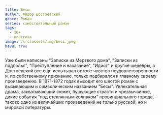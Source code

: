 ```yaml
---
title: Бесы
author: Федор Достоевский
genre: Роман
series: самостоятельный роман
tags:
  - 16+
  - классика
image: /src/assets/img/besi.jpeg
have: true
---
```

Уже были написаны "Записки из Мертвого дома", "Записки из подполья", "Преступление и наказание", "Идиот" и другие шедевры, а Достоевский все еще испытывал острое чувство неудовлетворенности и, по собственному признанию, только подбирался к главному своему произведению. В 1871-1872 годах выходит его шестой роман с вызывающим и символическим названием "Бесы". Увлекательная драма, захватывающий сюжет, бушующие страсти и чрезвычайные, дикие события "под стеклянным колпаком" провинциального города, - таково одно из величайших произведений не только русской, но и мировой литературы.
